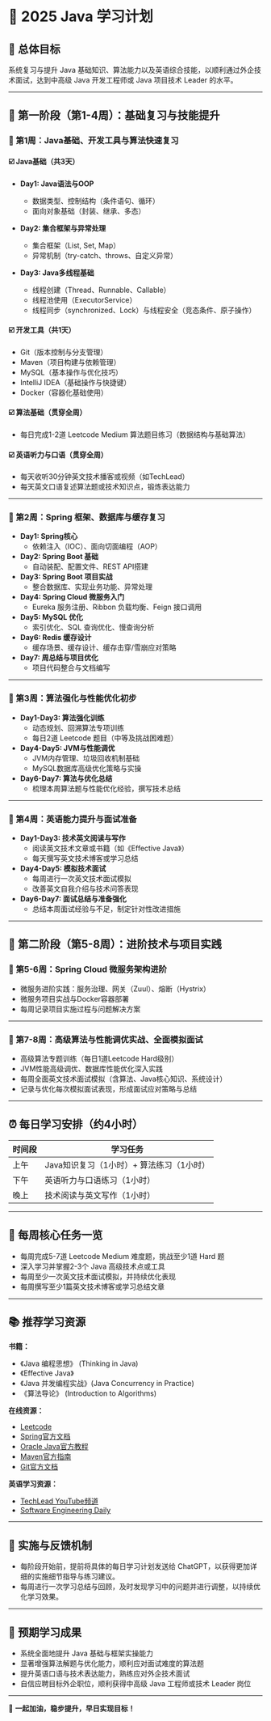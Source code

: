 # 📌 2025 Java 学习计划

## 🎯 总体目标
系统复习与提升 Java 基础知识、算法能力以及英语综合技能，以顺利通过外企技术面试，达到中高级 Java 开发工程师或 Java 项目技术 Leader 的水平。

---

## 📅 第一阶段（第1-4周）：基础复习与技能提升

### 🔖 第1周：Java基础、开发工具与算法快速复习

#### ☑️ Java基础（共3天）
- **Day1: Java语法与OOP**
  - 数据类型、控制结构（条件语句、循环）
  - 面向对象基础（封装、继承、多态）

- **Day2: 集合框架与异常处理**
  - 集合框架（List, Set, Map）
  - 异常机制（try-catch、throws、自定义异常）

- **Day3: Java多线程基础**
  - 线程创建（Thread、Runnable、Callable）
  - 线程池使用（ExecutorService）
  - 线程同步（synchronized、Lock）与线程安全（竞态条件、原子操作）

#### ☑️ 开发工具（共1天）
- Git（版本控制与分支管理）
- Maven（项目构建与依赖管理）
- MySQL（基本操作与优化技巧）
- IntelliJ IDEA（基础操作与快捷键）
- Docker（容器化基础使用）

#### ☑️ 算法基础（贯穿全周）
- 每日完成1-2道 Leetcode Medium 算法题目练习（数据结构与基础算法）

#### ☑️ 英语听力与口语（贯穿全周）
- 每天收听30分钟英文技术播客或视频（如TechLead）
- 每天英文口语复述算法题或技术知识点，锻炼表达能力

---

### 🔖 第2周：Spring 框架、数据库与缓存复习

- **Day1: Spring核心**
  - 依赖注入（IOC）、面向切面编程（AOP）
- **Day2: Spring Boot 基础**
  - 自动装配、配置文件、REST API搭建
- **Day3: Spring Boot 项目实战**
  - 整合数据库、实现业务功能、异常处理
- **Day4: Spring Cloud 微服务入门**
  - Eureka 服务注册、Ribbon 负载均衡、Feign 接口调用
- **Day5: MySQL 优化**
  - 索引优化、SQL 查询优化、慢查询分析
- **Day6: Redis 缓存设计**
  - 缓存场景、缓存设计、缓存击穿/雪崩应对策略
- **Day7: 周总结与项目优化**
  - 项目代码整合与文档编写

---

### 🔖 第3周：算法强化与性能优化初步

- **Day1-Day3: 算法强化训练**
  - 动态规划、回溯算法专项训练
  - 每日2道 Leetcode 题目（中等及挑战困难题）
- **Day4-Day5: JVM与性能调优**
  - JVM内存管理、垃圾回收机制基础
  - MySQL数据库高级优化策略与实操
- **Day6-Day7: 算法与优化总结**
  - 梳理本周算法题与性能优化经验，撰写技术总结

---

### 🔖 第4周：英语能力提升与面试准备

- **Day1-Day3: 技术英文阅读与写作**
  - 阅读英文技术文章或书籍（如《Effective Java》）
  - 每天撰写英文技术博客或学习总结
- **Day4-Day5: 模拟技术面试**
  - 每周进行一次英文技术面试模拟
  - 改善英文自我介绍与技术问答表现
- **Day6-Day7: 面试总结与准备强化**
  - 总结本周面试经验与不足，制定针对性改进措施

---

## 📅 第二阶段（第5-8周）：进阶技术与项目实践

### 🔖 第5-6周：Spring Cloud 微服务架构进阶

- 微服务进阶实践：服务治理、网关（Zuul）、熔断（Hystrix）
- 微服务项目实战与Docker容器部署
- 每周记录项目实施过程与问题解决方案

---

### 🔖 第7-8周：高级算法与性能调优实战、全面模拟面试

- 高级算法专题训练（每日1道Leetcode Hard级别）
- JVM性能高级调优、数据库性能优化深入实践
- 每周全面英文技术面试模拟（含算法、Java核心知识、系统设计）
- 记录与优化每次模拟面试表现，形成面试应对策略与总结

---

## ⏰ 每日学习安排（约4小时）

| 时间段 | 学习任务                            |
|--------|-------------------------------------|
| 上午   | Java知识复习（1小时）+ 算法练习（1小时） |
| 下午   | 英语听力与口语练习（1小时）         |
| 晚上   | 技术阅读与英文写作（1小时）         |

---

## 📌 每周核心任务一览

- 每周完成5-7道 Leetcode Medium 难度题，挑战至少1道 Hard 题
- 深入学习并掌握2-3个 Java 高级技术点或工具
- 每周至少一次英文技术面试模拟，并持续优化表现
- 每周撰写至少1篇英文技术博客或学习总结文章

---

## 📚 推荐学习资源

**书籍：**
- 《Java 编程思想》 (Thinking in Java)
- 《Effective Java》
- 《Java 并发编程实战》(Java Concurrency in Practice)
- 《算法导论》 (Introduction to Algorithms)

**在线资源：**
- [Leetcode](https://leetcode.com)
- [Spring官方文档](https://spring.io/docs)
- [Oracle Java官方教程](https://docs.oracle.com/javase/tutorial)
- [Maven官方指南](https://maven.apache.org/guides/getting-started)
- [Git官方文档](https://git-scm.com/doc)

**英语学习资源：**
- [TechLead YouTube频道](https://www.youtube.com/c/TechLead)
- [Software Engineering Daily](https://softwareengineeringdaily.com)

---

## 🚩 实施与反馈机制

- 每阶段开始前，提前将具体的每日学习计划发送给 ChatGPT，以获得更加详细的实施细节指导与练习建议。
- 每周进行一次学习总结与回顾，及时发现学习中的问题并进行调整，以持续优化学习效果。

---

## 🎯 预期学习成果

- 系统全面地提升 Java 基础与框架实操能力
- 显著增强算法解题与优化能力，顺利应对面试难度的算法题
- 提升英语口语与技术表达能力，熟练应对外企技术面试
- 自信应聘目标外企职位，顺利获得中高级 Java 工程师或技术 Leader 岗位

---

🚀 **一起加油，稳步提升，早日实现目标！**
